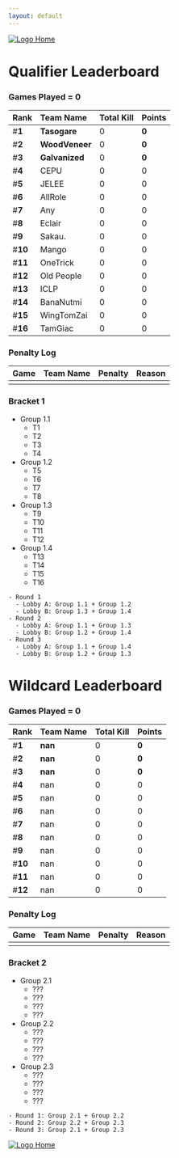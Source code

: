 ```yaml
---
layout: default
---
```



[ ![Logo](https://kanziebub.github.io/ProjectSEA/assets/images/bullet_rev.png) Home](https://kanziebub.github.io/ProjectSEA/)


# **Qualifier Leaderboard**

### Games Played = 0

|  Rank  | Team Name             | Total Kill | **Points** |
|:-------|:----------------------|:-----------|:-----------|
| #**1** | **Tasogare** | 0 | **0** | 
| #**2** | **WoodVeneer** | 0 | **0** | 
| #**3** | **Galvanized** | 0 | **0** | 
| #**4** | CEPU | 0 | 0 | 
| #**5** | JELEE | 0 | 0 | 
| #**6** | AllRole | 0 | 0 | 
| #**7** | Any | 0 | 0 | 
| #**8** | Eclair | 0 | 0 | 
| #**9** | Sakau. | 0 | 0 | 
| #**10** | Mango | 0 | 0 | 
| #**11** | OneTrick | 0 | 0 | 
| #**12** | Old People | 0 | 0 | 
| #**13** | ICLP | 0 | 0 | 
| #**14** | BanaNutmi | 0 | 0 | 
| #**15** | WingTomZai | 0 | 0 | 
| #**16** | TamGiac | 0 | 0 | 

### Penalty Log

|  Game  | Team Name | Penalty | Reason                |
|:-------|:----------|:--------|:----------------------|
|        |           |         |                       | 
 
 



### Bracket 1
- Group 1.1
  - T1
  - T2
  - T3
  - T4
- Group 1.2
  - T5
  - T6
  - T7
  - T8
- Group 1.3
  - T9
  - T10
  - T11
  - T12
- Group 1.4
  - T13
  - T14
  - T15
  - T16


```
- Round 1 
  - Lobby A: Group 1.1 + Group 1.2
  - Lobby B: Group 1.3 + Group 1.4
- Round 2
  - Lobby A: Group 1.1 + Group 1.3
  - Lobby B: Group 1.2 + Group 1.4
- Round 3 
  - Lobby A: Group 1.1 + Group 1.4
  - Lobby B: Group 1.2 + Group 1.3
```



# **Wildcard Leaderboard**

### Games Played = 0

|  Rank  | Team Name             | Total Kill | **Points** |
|:-------|:----------------------|:-----------|:-----------|
| #**1** | **nan** | 0 | **0** | 
| #**2** | **nan** | 0 | **0** | 
| #**3** | **nan** | 0 | **0** | 
| #**4** | nan | 0 | 0 | 
| #**5** | nan | 0 | 0 | 
| #**6** | nan | 0 | 0 | 
| #**7** | nan | 0 | 0 | 
| #**8** | nan | 0 | 0 | 
| #**9** | nan | 0 | 0 | 
| #**10** | nan | 0 | 0 | 
| #**11** | nan | 0 | 0 | 
| #**12** | nan | 0 | 0 | 

### Penalty Log

|  Game  | Team Name | Penalty | Reason                |
|:-------|:----------|:--------|:----------------------|
|        |           |         |                       | 
 
 



### Bracket 2
- Group 2.1
  - ???
  - ???
  - ???
  - ???
- Group 2.2
  - ???
  - ???
  - ???
  - ???
- Group 2.3
  - ???
  - ???
  - ???
  - ???


```
- Round 1: Group 2.1 + Group 2.2
- Round 2: Group 2.2 + Group 2.3
- Round 3: Group 2.1 + Group 2.3
```




[ ![Logo](https://kanziebub.github.io/ProjectSEA/assets/images/bullet_rev.png) Home](https://kanziebub.github.io/ProjectSEA/)
    